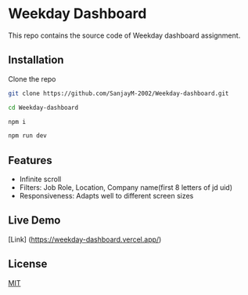 # Weekday Dashboard

This repo contains the source code of Weekday dashboard assignment.

## Installation

Clone the repo

```bash
git clone https://github.com/SanjayM-2002/Weekday-dashboard.git
```
```bash
cd Weekday-dashboard
```
```bash
npm i
```
```bash
npm run dev
```

## Features
* Infinite scroll
* Filters: Job Role, Location, Company name(first 8 letters of jd uid)
* Responsiveness: Adapts well to different screen sizes

## Live Demo
[Link] (https://weekday-dashboard.vercel.app/)

## License

[MIT](https://choosealicense.com/licenses/mit/)
